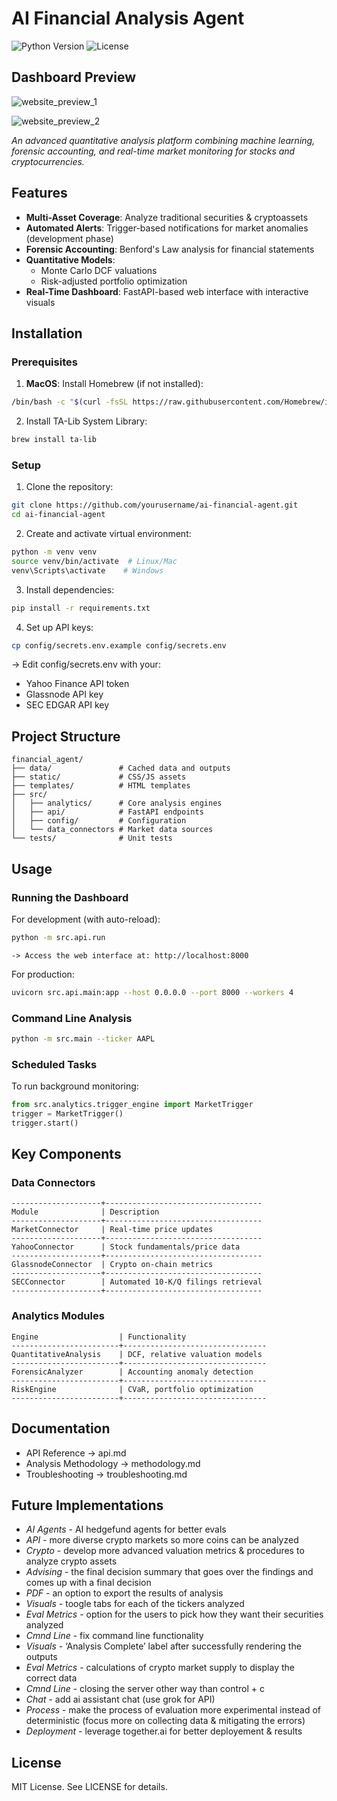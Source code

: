 # AI Financial Analysis Agent

![Python Version](https://img.shields.io/badge/python-3.12%2B-blue)
![License](https://img.shields.io/badge/license-MIT-green)

## Dashboard Preview

![website_preview_1](https://github.com/user-attachments/assets/469ed3bf-ede8-4ac6-a928-27d654389a5d)

![website_preview_2](https://github.com/user-attachments/assets/ebf79b0c-6e65-4fd5-95a1-e92082726a55)

*An advanced quantitative analysis platform combining machine learning, forensic accounting, and real-time market monitoring for stocks and cryptocurrencies.*

## Features

- **Multi-Asset Coverage**: Analyze traditional securities & cryptoassets
- **Automated Alerts**: Trigger-based notifications for market anomalies (development phase)
- **Forensic Accounting**: Benford's Law analysis for financial statements
- **Quantitative Models**: 
  - Monte Carlo DCF valuations
  - Risk-adjusted portfolio optimization
- **Real-Time Dashboard**: FastAPI-based web interface with interactive visuals

## Installation

### Prerequisites

1. **MacOS**: Install Homebrew (if not installed):
```bash
/bin/bash -c "$(curl -fsSL https://raw.githubusercontent.com/Homebrew/install/HEAD/install.sh)"
```

2. Install TA-Lib System Library:
```bash 
brew install ta-lib
```

### Setup

1. Clone the repository:
```bash
git clone https://github.com/yourusername/ai-financial-agent.git
cd ai-financial-agent
```

2. Create and activate virtual environment:
```bash
python -m venv venv
source venv/bin/activate  # Linux/Mac
venv\Scripts\activate    # Windows
```
3. Install dependencies:
```bash
pip install -r requirements.txt
```

4. Set up API keys:
```bash
cp config/secrets.env.example config/secrets.env
```
  -> Edit config/secrets.env with your:
  - Yahoo Finance API token
  - Glassnode API key
  - SEC EDGAR API key

## Project Structure

```code
financial_agent/
├── data/               # Cached data and outputs
├── static/             # CSS/JS assets
├── templates/          # HTML templates
├── src/
│   ├── analytics/      # Core analysis engines
│   ├── api/            # FastAPI endpoints
│   ├── config/         # Configuration
│   └── data_connectors # Market data sources
└── tests/              # Unit tests
```
    
## Usage
    
### Running the Dashboard

For development (with auto-reload):
```bash
python -m src.api.run
```
    -> Access the web interface at: http://localhost:8000

For production:
```bash
uvicorn src.api.main:app --host 0.0.0.0 --port 8000 --workers 4
```

### Command Line Analysis
```bash
python -m src.main --ticker AAPL
```

### Scheduled Tasks
To run background monitoring:
```python
from src.analytics.trigger_engine import MarketTrigger
trigger = MarketTrigger()
trigger.start()
```

## Key Components

### Data Connectors
```
--------------------+-----------------------------------
Module              | Description
--------------------+-----------------------------------
MarketConnector     | Real-time price updates
--------------------+-----------------------------------
YahooConnector      | Stock fundamentals/price data
--------------------+-----------------------------------
GlassnodeConnector  | Crypto on-chain metrics
--------------------+-----------------------------------
SECConnector        | Automated 10-K/Q filings retrieval
--------------------+-----------------------------------
```

### Analytics Modules
```
Engine                  | Functionality
------------------------+--------------------------------
QuantitativeAnalysis    | DCF, relative valuation models
------------------------+--------------------------------
ForensicAnalyzer        | Accounting anomaly detection
------------------------+--------------------------------
RiskEngine              | CVaR, portfolio optimization
------------------------+--------------------------------
```

## Documentation

- API Reference          -> api.md
- Analysis Methodology   -> methodology.md
- Troubleshooting        -> troubleshooting.md


## Future Implementations

- *AI Agents* - AI hedgefund agents for better evals
- *API* - more diverse crypto markets so more coins can be analyzed
- *Crypto* - develop more advanced valuation metrics & procedures to analyze crypto assets
- *Advising* - the final decision summary that goes over the findings and comes up with a final decision
- *PDF* - an option to export the results of analysis
- *Visuals* - toogle tabs for each of the tickers analyzed
- *Eval Metrics* - option for the users to pick how they want their securities analyzed
- *Cmnd Line* - fix command line functionality
- *Visuals* - ‘Analysis Complete’ label after successfully rendering the outputs
- *Eval Metrics* - calculations of crypto market supply to display the correct data
- *Cmnd Line* - closing the server other way than control + c
- *Chat* - add ai assistant chat (use grok for API)
- *Process* - make the process of evaluation more experimental instead of deterministic (focus more on collecting data & mitigating the errors)
- *Deployment* - leverage together.ai for better deployement & results


## License
MIT License. See LICENSE for details.

